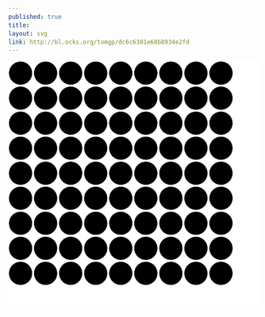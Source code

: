 ```yaml
---
published: true
title:
layout: svg
link: http://bl.ocks.org/tomgp/dc6c6301e68b8934e2fd
---
```

<img src="images/vibration1.svg" class="stretchy-image">
